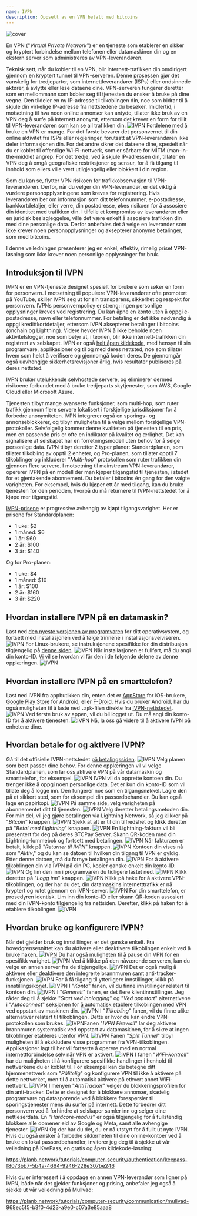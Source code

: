 ```yaml
---
name: IVPN
description: Oppsett av en VPN betalt med bitcoins
---
```

![cover](assets/cover.webp)

En VPN ("*Virtual Private Network*") er en tjeneste som etablerer en sikker og kryptert forbindelse mellom telefonen eller datamaskinen din og en ekstern server som administreres av VPN-leverandøren.

Teknisk sett, når du kobler til en VPN, blir internett-trafikken din omdirigert gjennom en kryptert tunnel til VPN-serveren. Denne prosessen gjør det vanskelig for tredjeparter, som internettleverandører (ISPs) eller ondsinnede aktører, å avlytte eller lese dataene dine. VPN-serveren fungerer deretter som en mellommann som kobler seg til tjenesten du ønsker å bruke på dine vegne. Den tildeler en ny IP-adresse til tilkoblingen din, noe som bidrar til å skjule din virkelige IP-adresse fra nettstedene du besøker. Imidlertid, i motsetning til hva noen online annonser kan antyde, tillater ikke bruk av en VPN deg å surfe på internett anonymt, ettersom det krever en form for tillit til VPN-leverandøren som kan se all trafikken din.
![IVPN](assets/fr/01.webp)
Fordelene med å bruke en VPN er mange. For det første bevarer det personvernet til din online aktivitet fra ISPs eller regjeringer, forutsatt at VPN-leverandøren ikke deler informasjonen din. For det andre sikrer det dataene dine, spesielt når du er koblet til offentlige Wi-Fi-nettverk, som er sårbare for MITM (man-in-the-middle) angrep. For det tredje, ved å skjule IP-adressen din, tillater en VPN deg å omgå geografiske restriksjoner og sensur, for å få tilgang til innhold som ellers ville vært utilgjengelig eller blokkert i din region.

Som du kan se, flytter VPN risikoen for trafikkobservasjon til VPN-leverandøren. Derfor, når du velger din VPN-leverandør, er det viktig å vurdere personopplysningene som kreves for registrering. Hvis leverandøren ber om informasjon som ditt telefonnummer, e-postadresse, bankkortdetaljer, eller verre, din postadresse, økes risikoen for å assosiere din identitet med trafikken din. I tilfelle et kompromiss av leverandøren eller en juridisk beslagleggelse, ville det være enkelt å assosiere trafikken din med dine personlige data. Derfor anbefales det å velge en leverandør som ikke krever noen personopplysninger og aksepterer anonyme betalinger, som med bitcoins.

I denne veiledningen presenterer jeg en enkel, effektiv, rimelig priset VPN-løsning som ikke krever noen personlige opplysninger for bruk.

## Introduksjon til IVPN

IVPN er en VPN-tjeneste designet spesielt for brukere som søker en form for personvern. I motsetning til populære VPN-leverandører ofte promotert på YouTube, skiller IVPN seg ut for sin transparens, sikkerhet og respekt for personvern.
IVPNs personvernpolicy er streng: ingen personlige opplysninger kreves ved registrering. Du kan åpne en konto uten å oppgi e-postadresse, navn eller telefonnummer. For betaling er det ikke nødvendig å oppgi kredittkortdetaljer, ettersom IVPN aksepterer betalinger i bitcoins (onchain og Lightning). Videre hevder IVPN å ikke beholde noen aktivitetslogger, noe som betyr at, i teorien, blir ikke internett-trafikken din registrert av selskapet.
IVPN er også [helt åpen kildekode](https://github.com/ivpn), med hensyn til sin programvare, applikasjoner og til og med deres nettsted, noe som tillater hvem som helst å verifisere og gjennomgå koden deres. De gjennomgår også uavhengige sikkerhetsrevisjoner årlig, hvis resultater publiseres på deres nettsted.

IVPN bruker utelukkende selvhostede servere, og eliminerer dermed risikoene forbundet med å bruke tredjeparts skytjenester, som AWS, Google Cloud eller Microsoft Azure.

Tjenesten tilbyr mange avanserte funksjoner, som multi-hop, som ruter trafikk gjennom flere servere lokalisert i forskjellige jurisdiksjoner for å forbedre anonymiteten. IVPN integrerer også en sporings- og annonseblokkerer, og tilbyr muligheten til å velge mellom forskjellige VPN-protokoller.
Selvfølgelig kommer denne kvaliteten på tjenesten til en pris, men en passende pris er ofte en indikator på kvalitet og ærlighet. Det kan signalisere at selskapet har en forretningsmodell uten behov for å selge personlige data. IVPN tilbyr deretter 2 typer planer: Standardplanen, som tillater tilkobling av opptil 2 enheter, og Pro-planen, som tillater opptil 7 tilkoblinger og inkluderer "*Multi-hop*" protokollen som ruter trafikken din gjennom flere servere.
I motsetning til mainstream VPN-leverandører, opererer IVPN på en modell der man kjøper tilgangstid til tjenesten, i stedet for et gjentakende abonnement. Du betaler i bitcoins én gang for den valgte varigheten. For eksempel, hvis du kjøper ett år med tilgang, kan du bruke tjenesten for den perioden, hvorpå du må returnere til IVPN-nettstedet for å kjøpe mer tilgangstid.

[IVPN-prisene](https://www.ivpn.net/en/pricing/) er progressive avhengig av kjøpt tilgangsvarighet. Her er prisene for Standardplanen:
- 1 uke: $2
- 1 måned: $6
- 1 år: $60
- 2 år: $100
- 3 år: $140

Og for Pro-planen:
- 1 uke: $4
- 1 måned: $10
- 1 år: $100
- 2 år: $160
- 3 år: $220

## Hvordan installere IVPN på en datamaskin?
Last ned [den nyeste versjonen av programvaren](https://www.ivpn.net/en/apps-windows/) for ditt operativsystem, og fortsett med installasjonen ved å følge trinnene i installasjonsveiviseren. ![IVPN](assets/notext/02.webp)
For Linux-brukere, se instruksjonene spesifikke for din distribusjon tilgjengelig på [denne siden](https://www.ivpn.net/en/apps-linux/).
![IVPN](assets/notext/03.webp)
Når installasjonen er fullført, må du angi din konto-ID. Vi vil se hvordan vi får den i de følgende delene av denne opplæringen.
![IVPN](assets/notext/04.webp)
## Hvordan installere IVPN på en smarttelefon?

Last ned IVPN fra appbutikken din, enten det er [AppStore](https://apps.apple.com/us/app/ivpn-secure-vpn-for-privacy/id1193122683) for iOS-brukere, [Google Play Store](https://play.google.com/store/apps/details?id=net.ivpn.client) for Android, eller [F-Droid](https://f-droid.org/en/packages/net.ivpn.client). Hvis du bruker Android, har du også muligheten til å laste ned `.apk`-filen direkte fra [IVPN-nettstedet](https://www.ivpn.net/en/apps-android/).
![IVPN](assets/notext/05.webp)
Ved første bruk av appen, vil du bli logget ut. Du må angi din konto-ID for å aktivere tjenesten.
![IVPN](assets/notext/06.webp)
Nå, la oss gå videre til å aktivere IVPN på enhetene dine.

## Hvordan betale for og aktivere IVPN?

Gå til det offisielle IVPN-nettstedet [på betalingssiden](https://www.ivpn.net/en/pricing/).
![IVPN](assets/notext/07.webp)
Velg planen som best passer dine behov. For denne opplæringen vil vi velge Standardplanen, som lar oss aktivere VPN på vår datamaskin og smarttelefon, for eksempel.
![IVPN](assets/notext/08.webp)
IVPN vil da opprette kontoen din. Du trenger ikke å oppgi noen personlige data. Det er kun din konto-ID som vil tillate deg å logge inn. Den fungerer noe som en tilgangsnøkkel. Lagre den på et sikkert sted, som for eksempel din passordbehandler. Du kan også lage en papirkopi. ![IVPN](assets/notext/09.webp)
På samme side, velg varigheten på abonnementet ditt til tjenesten.
![IVPN](assets/notext/10.webp)
Velg deretter betalingsmetoden din. For min del, vil jeg gjøre betalingen via Lightning Network, så jeg klikker på "*Bitcoin*" knappen.
![IVPN](assets/notext/11.webp)
Sjekk at alt er til din tilfredshet og klikk deretter på "*Betal med Lightning*" knappen.
![IVPN](assets/notext/12.webp)
En Lightning-faktura vil bli presentert for deg på deres BTCPay Server. Skann QR-koden med din Lightning-lommebok og fortsett med betalingen.
![IVPN](assets/notext/13.webp) Når fakturaen er betalt, klikk på "*Returner til IVPN*" knappen.
![IVPN](assets/notext/14.webp)
Kontoen din vises nå som "*Aktiv*," og du kan se datoen til hvilken din tilgang til VPN er gyldig. Etter denne datoen, må du fornye betalingen din.
![IVPN](assets/notext/15.webp)
For å aktivere tilkoblingen din via IVPN på din PC, kopier ganske enkelt din konto-ID.
![IVPN](assets/notext/16.webp)
Og lim den inn i programvaren du tidligere lastet ned.
![IVPN](assets/notext/17.webp)
Klikk deretter på "*Logg inn*" knappen.
![IVPN](assets/notext/18.webp)
Klikk på hake for å aktivere VPN-tilkoblingen, og der har du det, din datamaskins internetttrafikk er nå kryptert og rutet gjennom en IVPN-server.
![IVPN](assets/notext/19.webp)
For din smarttelefon, er prosedyren identisk. Lim inn din konto-ID eller skann QR-koden assosiert med din IVPN-konto tilgjengelig fra nettsiden. Deretter, klikk på haken for å etablere tilkoblingen.
![IVPN](assets/notext/20.webp)
## Hvordan bruke og konfigurere IVPN?

Når det gjelder bruk og innstillinger, er det ganske enkelt. Fra hovedgrensesnittet kan du aktivere eller deaktivere tilkoblingen enkelt ved å bruke haken.
![IVPN](assets/notext/21.webp)
Du har også muligheten til å pause din VPN for en spesifikk varighet.
![IVPN](assets/notext/22.webp)
Ved å klikke på den nåværende serveren, kan du velge en annen server fra de tilgjengelige.
![IVPN](assets/notext/23.webp)
Det er også mulig å aktivere eller deaktivere den integrerte brannmuren samt anti-tracker-funksjonen.
![IVPN](assets/notext/24.webp)
For å få tilgang til ytterligere innstillinger, klikk på innstillingsikonet.
![IVPN](assets/notext/25.webp)
I "*Konto*" fanen, vil du finne innstillinger relatert til kontoen din.
![IVPN](assets/notext/26.webp)
I "*Generelt*" fanen, er det flere klientinnstillinger. Jeg råder deg til å sjekke "*Start ved innlogging*" og "*Ved oppstart*" alternativene i "*Autoconnect*" seksjonen for å automatisk etablere tilkoblingen med VPN ved oppstart av maskinen din.
![IVPN](assets/notext/27.webp)
I "*Tilkobling*" fanen, vil du finne ulike alternativer relatert til tilkoblingen. Dette er hvor du kan endre VPN-protokollen som brukes.
![IVPN](assets/notext/28.webp)Fanen "*IVPN Firewall*" lar deg aktivere brannmuren systematisk ved oppstart av datamaskinen, for å sikre at ingen tilkoblinger etableres utenfor VPN.
![IVPN](assets/notext/29.webp)
Fanen "*Split Tunnel*" tilbyr muligheten til å ekskludere visse programmer fra VPN-tilkoblingen. Applikasjoner lagt til her vil fortsette å operere med en normal internettforbindelse selv når VPN er aktivert.
![IVPN](assets/notext/30.webp)
I fanen "*WiFi-kontroll*" har du muligheten til å konfigurere spesifikke handlinger i henhold til nettverkene du er koblet til. For eksempel kan du betegne ditt hjemmenettverk som "*Pålitelig*" og konfigurere VPN til ikke å aktivere på dette nettverket, men til å automatisk aktivere på ethvert annet WiFi-nettverk.
![IVPN](assets/notext/31.webp)
I menyen "*AntiTracker*" velger du blokkeringsprofilen for din anti-tracker. Dette er designet for å blokkere annonser, skadelig programvare og datasporende ved å blokkere forespørsler til sporingstjenester mens du surfer på internett. Dette forbedrer ditt personvern ved å forhindre at selskaper samler inn og selger dine nettleserdata. En "*Hardcore-modus*" er også tilgjengelig for å fullstendig blokkere alle domener eid av Google og Meta, samt alle avhengige tjenester.
![IVPN](assets/notext/32.webp)
Og der har du det, du er nå utstyrt for å fullt ut nyte IVPN. Hvis du også ønsker å forbedre sikkerheten til dine online-kontoer ved å bruke en lokal passordbehandler, inviterer jeg deg til å sjekke ut vår veiledning på KeePass, en gratis og åpen kildekode-løsning:

https://planb.network/tutorials/computer-security/authentication/keepass-f8073bb7-5b4a-4664-9246-228e307be246

Hvis du er interessert i å oppdage en annen VPN-leverandør som ligner på IVPN, både når det gjelder funksjoner og prising, anbefaler jeg også å sjekke ut vår veiledning på Mullvad:

https://planb.network/tutorials/computer-security/communication/mullvad-968ec5f5-b3f0-4d23-a9e0-c07a3e85aaa8
